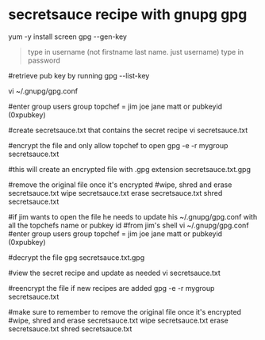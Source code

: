 # secretsauce recipe with gnupg gpg

yum -y install screen
gpg --gen-key
> type in username (not firstname last name. just username)
> type in password

#retrieve pub key by running 
gpg --list-key

vi ~/.gnupg/gpg.conf

#enter group users 
group topchef = jim joe jane matt or pubkeyid (0xpubkey)

#create secretsauce.txt that contains the secret recipe
vi secretsauce.txt

#encrypt the file and only allow topchef to open
gpg -e -r mygroup secretsauce.txt

#this will create an encrypted file with .gpg extension
secretsauce.txt.gpg

#remove the original file once it's encrypted
#wipe, shred and erase secretsauce.txt
wipe secretsauce.txt
erase secretsauce.txt
shred secretsauce.txt

#if jim wants to open the file he needs to update his ~/.gnupg/gpg.conf with all the topchefs name or pubkey id
#from jim's shell
vi ~/.gnupg/gpg.conf
#enter group users 
group topchef = jim joe jane matt or pubkeyid (0xpubkey)

#decrypt the file
gpg secretsauce.txt.gpg

#view the secret recipe and update as needed
vi secretsauce.txt

#reencrypt the file if new recipes are added
gpg -e -r mygroup secretsauce.txt

#make sure to remember to remove the original file once it's encrypted
#wipe, shred and erase secretsauce.txt
wipe secretsauce.txt
erase secretsauce.txt
shred secretsauce.txt




